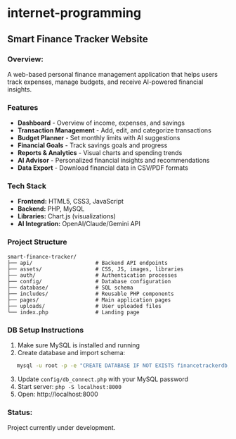 # internet-programming
## Smart Finance Tracker Website

### Overview:
A web-based personal finance management application that helps users track expenses, manage budgets, and receive AI-powered financial insights.

### Features

- **Dashboard** - Overview of income, expenses, and savings
- **Transaction Management** - Add, edit, and categorize transactions
- **Budget Planner** - Set monthly limits with AI suggestions
- **Financial Goals** - Track savings goals and progress
- **Reports & Analytics** - Visual charts and spending trends
- **AI Advisor** - Personalized financial insights and recommendations
- **Data Export** - Download financial data in CSV/PDF formats

### Tech Stack

- **Frontend:** HTML5, CSS3, JavaScript
- **Backend:** PHP, MySQL
- **Libraries:** Chart.js (visualizations)
- **AI Integration:** OpenAI/Claude/Gemini API

### Project Structure
```
smart-finance-tracker/
├── api/                    # Backend API endpoints
├── assets/                 # CSS, JS, images, libraries
├── auth/                   # Authentication processes
├── config/                 # Database configuration
├── database/               # SQL schema
├── includes/               # Reusable PHP components
├── pages/                  # Main application pages
├── uploads/                # User uploaded files
└── index.php               # Landing page
```

### DB Setup Instructions

1. Make sure MySQL is installed and running
2. Create database and import schema:
```bash
   mysql -u root -p -e "CREATE DATABASE IF NOT EXISTS financetrackerdb;" && mysql -u root -p financetrackerdb < FinanceTrackerDB.sql
```
3. Update `config/db_connect.php` with your MySQL password
4. Start server: `php -S localhost:8000`
5. Open: http://localhost:8000

### Status:
Project currently under development.
